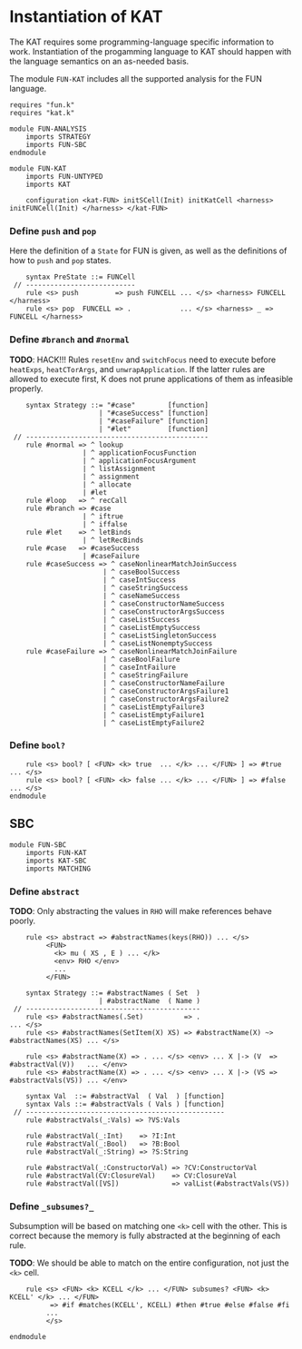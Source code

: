 Instantiation of KAT
====================

The KAT requires some programming-language specific information to work.
Instantiation of the progamming language to KAT should happen with the language semantics on an as-needed basis.

The module `FUN-KAT` includes all the supported analysis for the FUN language.

```k
requires "fun.k"
requires "kat.k"

module FUN-ANALYSIS
    imports STRATEGY
    imports FUN-SBC
endmodule

module FUN-KAT
    imports FUN-UNTYPED
    imports KAT

    configuration <kat-FUN> initSCell(Init) initKatCell <harness> initFUNCell(Init) </harness> </kat-FUN>
```

### Define `push` and `pop`

Here the definition of a `State` for FUN is given, as well as the definitions of how to `push` and `pop` states.

```k
    syntax PreState ::= FUNCell
 // ---------------------------
    rule <s> push         => push FUNCELL ... </s> <harness> FUNCELL </harness>
    rule <s> pop  FUNCELL => .            ... </s> <harness> _ => FUNCELL </harness>
```

### Define `#branch` and `#normal`

**TODO**: HACK!!!
          Rules `resetEnv` and `switchFocus` need to execute before `heatExps`, `heatCTorArgs`, and `unwrapApplication`.
          If the latter rules are allowed to execute first, K does not prune applications of them as infeasible properly.

```k
    syntax Strategy ::= "#case"        [function]
                      | "#caseSuccess" [function]
                      | "#caseFailure" [function]
                      | "#let"         [function]
 // ---------------------------------------------
    rule #normal => ^ lookup
                  | ^ applicationFocusFunction
                  | ^ applicationFocusArgument
                  | ^ listAssignment
                  | ^ assignment
                  | ^ allocate
                  | #let
    rule #loop   => ^ recCall
    rule #branch => #case
                  | ^ iftrue
                  | ^ iffalse
    rule #let    => ^ letBinds
                  | ^ letRecBinds
    rule #case   => #caseSuccess
                  | #caseFailure
    rule #caseSuccess => ^ caseNonlinearMatchJoinSuccess
                       | ^ caseBoolSuccess
                       | ^ caseIntSuccess
                       | ^ caseStringSuccess
                       | ^ caseNameSuccess
                       | ^ caseConstructorNameSuccess
                       | ^ caseConstructorArgsSuccess
                       | ^ caseListSuccess
                       | ^ caseListEmptySuccess
                       | ^ caseListSingletonSuccess
                       | ^ caseListNonemptySuccess
    rule #caseFailure => ^ caseNonlinearMatchJoinFailure
                       | ^ caseBoolFailure
                       | ^ caseIntFailure
                       | ^ caseStringFailure
                       | ^ caseConstructorNameFailure
                       | ^ caseConstructorArgsFailure1
                       | ^ caseConstructorArgsFailure2
                       | ^ caseListEmptyFailure3
                       | ^ caseListEmptyFailure1
                       | ^ caseListEmptyFailure2
```

### Define `bool?`

```k
    rule <s> bool? [ <FUN> <k> true  ... </k> ... </FUN> ] => #true  ... </s>
    rule <s> bool? [ <FUN> <k> false ... </k> ... </FUN> ] => #false ... </s>
endmodule
```

SBC
---

```k
module FUN-SBC
    imports FUN-KAT
    imports KAT-SBC
    imports MATCHING
```

### Define `abstract`

**TODO**: Only abstracting the values in `RHO` will make references behave poorly.

```k
    rule <s> abstract => #abstractNames(keys(RHO)) ... </s>
         <FUN>
           <k> mu ( XS , E ) ... </k>
           <env> RHO </env>
           ...
         </FUN>

    syntax Strategy ::= #abstractNames ( Set  )
                      | #abstractName  ( Name )
 // -------------------------------------------
    rule <s> #abstractNames(.Set)          => .                                      ... </s>
    rule <s> #abstractNames(SetItem(X) XS) => #abstractName(X) ~> #abstractNames(XS) ... </s>

    rule <s> #abstractName(X) => . ... </s> <env> ... X |-> (V  => #abstractVal(V))   ... </env>
    rule <s> #abstractName(X) => . ... </s> <env> ... X |-> (VS => #abstractVals(VS)) ... </env>

    syntax Val  ::= #abstractVal  ( Val  ) [function]
    syntax Vals ::= #abstractVals ( Vals ) [function]
 // -------------------------------------------------
    rule #abstractVals(_:Vals) => ?VS:Vals

    rule #abstractVal(_:Int)    => ?I:Int
    rule #abstractVal(_:Bool)   => ?B:Bool
    rule #abstractVal(_:String) => ?S:String

    rule #abstractVal(_:ConstructorVal) => ?CV:ConstructorVal
    rule #abstractVal(CV:ClosureVal)    => CV:ClosureVal
    rule #abstractVal([VS])             => valList(#abstractVals(VS))
```

### Define `_subsumes?_`

Subsumption will be based on matching one `<k>` cell with the other.
This is correct because the memory is fully abstracted at the beginning of each rule.

**TODO**: We should be able to match on the entire configuration, not just the `<k>` cell.

```k
    rule <s> <FUN> <k> KCELL </k> ... </FUN> subsumes? <FUN> <k> KCELL' </k> ... </FUN>
          => #if #matches(KCELL', KCELL) #then #true #else #false #fi
         ...
         </s>
```

```k
endmodule
```
